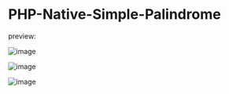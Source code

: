 # PHP-Native-Simple-Palindrome

preview:

![image](https://github.com/reza7angkasa/PHP-Native-Simple-Palindrome/assets/72240159/9b323e5f-d238-4a03-8aa3-8ba38a99fc17)

![image](https://github.com/reza7angkasa/PHP-Native-Simple-Palindrome/assets/72240159/0c8fc939-7367-4696-aa24-e45f07b876d2)

![image](https://github.com/reza7angkasa/PHP-Native-Simple-Palindrome/assets/72240159/5ad0378e-56f4-4ed7-81ef-169ac9f20c3d)


